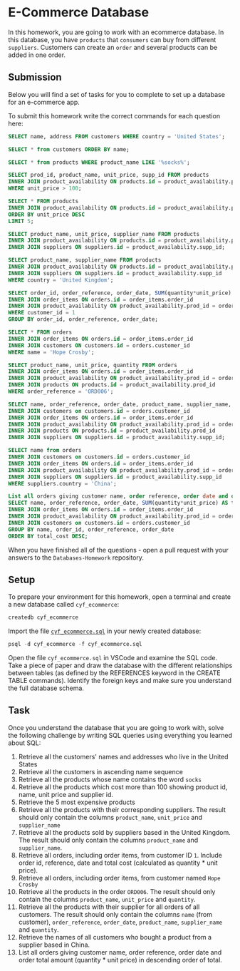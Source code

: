 # E-Commerce Database

In this homework, you are going to work with an ecommerce database. In this database, you have `products` that `consumers` can buy from different `suppliers`. Customers can create an `order` and several products can be added in one order.

## Submission

Below you will find a set of tasks for you to complete to set up a database for an e-commerce app.

To submit this homework write the correct commands for each question here:

```sql
SELECT name, address FROM customers WHERE country = 'United States';

SELECT * from customers ORDER BY name;

SELECT * from products WHERE product_name LIKE '%socks%';

SELECT prod_id, product_name, unit_price, supp_id FROM products
INNER JOIN product_availability ON products.id = product_availability.prod_id
WHERE unit_price > 100;

SELECT * FROM products
INNER JOIN product_availability ON products.id = product_availability.prod_id
ORDER BY unit_price DESC
LIMIT 5;

SELECT product_name, unit_price, supplier_name FROM products
INNER JOIN product_availability ON products.id = product_availability.prod_id
INNER JOIN suppliers ON suppliers.id = product_availability.supp_id;

SELECT product_name, supplier_name FROM products
INNER JOIN product_availability ON products.id = product_availability.prod_id
INNER JOIN suppliers ON suppliers.id = product_availability.supp_id
WHERE country = 'United Kingdom';

SELECT order_id, order_reference, order_date, SUM(quantity*unit_price) AS total_cost FROM orders
INNER JOIN order_items ON orders.id = order_items.order_id
INNER JOIN product_availability ON product_availability.prod_id = order_items.product_id AND product_availability.supp_id = order_items.supplier_id
WHERE customer_id = 1
GROUP BY order_id, order_reference, order_date;

SELECT * FROM orders
INNER JOIN order_items ON orders.id = order_items.order_id
INNER JOIN customers ON customers.id = orders.customer_id
WHERE name = 'Hope Crosby';

SELECT product_name, unit_price, quantity FROM orders
INNER JOIN order_items ON orders.id = order_items.order_id
INNER JOIN product_availability ON product_availability.prod_id = order_items.product_id AND product_availability.supp_id = order_items.supplier_id
INNER JOIN products ON products.id = product_availability.prod_id
WHERE order_reference = 'ORD006';

SELECT name, order_reference, order_date, product_name, supplier_name, quantity from orders
INNER JOIN customers on customers.id = orders.customer_id
INNER JOIN order_items ON orders.id = order_items.order_id
INNER JOIN product_availability ON product_availability.prod_id = order_items.product_id AND product_availability.supp_id = order_items.supplier_id
INNER JOIN products ON products.id = product_availability.prod_id
INNER JOIN suppliers ON suppliers.id = product_availability.supp_id;

SELECT name from orders
INNER JOIN customers on customers.id = orders.customer_id
INNER JOIN order_items ON orders.id = order_items.order_id
INNER JOIN product_availability ON product_availability.prod_id = order_items.product_id AND product_availability.supp_id = order_items.supplier_id
INNER JOIN suppliers ON suppliers.id = product_availability.supp_id
WHERE suppliers.country = 'China';

List all orders giving customer name, order reference, order date and order total amount (quantity * unit price) in descending order of total.
SELECT name, order_reference, order_date, SUM(quantity*unit_price) AS total_cost FROM orders
INNER JOIN order_items ON orders.id = order_items.order_id
INNER JOIN product_availability ON product_availability.prod_id = order_items.product_id AND product_availability.supp_id = order_items.supplier_id
INNER JOIN customers on customers.id = orders.customer_id
GROUP BY name, order_id, order_reference, order_date
ORDER BY total_cost DESC;

```

When you have finished all of the questions - open a pull request with your answers to the `Databases-Homework` repository.

## Setup

To prepare your environment for this homework, open a terminal and create a new database called `cyf_ecommerce`:

```sql
createdb cyf_ecommerce
```

Import the file [`cyf_ecommerce.sql`](./cyf_ecommerce.sql) in your newly created database:

```sql
psql -d cyf_ecommerce -f cyf_ecommerce.sql
```

Open the file `cyf_ecommerce.sql` in VSCode and examine the SQL code. Take a piece of paper and draw the database with the different relationships between tables (as defined by the REFERENCES keyword in the CREATE TABLE commands). Identify the foreign keys and make sure you understand the full database schema.

## Task

Once you understand the database that you are going to work with, solve the following challenge by writing SQL queries using everything you learned about SQL:

1. Retrieve all the customers' names and addresses who live in the United States <br>
2. Retrieve all the customers in ascending name sequence
3. Retrieve all the products whose name contains the word `socks`
4. Retrieve all the products which cost more than 100 showing product id, name, unit price and supplier id.
5. Retrieve the 5 most expensive products
6. Retrieve all the products with their corresponding suppliers. The result should only contain the columns `product_name`, `unit_price` and `supplier_name`
7. Retrieve all the products sold by suppliers based in the United Kingdom. The result should only contain the columns `product_name` and `supplier_name`.
8. Retrieve all orders, including order items, from customer ID `1`. Include order id, reference, date and total cost (calculated as quantity \* unit price).
9. Retrieve all orders, including order items, from customer named `Hope Crosby`
10. Retrieve all the products in the order `ORD006`. The result should only contain the columns `product_name`, `unit_price` and `quantity`.
11. Retrieve all the products with their supplier for all orders of all customers. The result should only contain the columns `name` (from customer), `order_reference`, `order_date`, `product_name`, `supplier_name` and `quantity`.
12. Retrieve the names of all customers who bought a product from a supplier based in China.
13. List all orders giving customer name, order reference, order date and order total amount (quantity \* unit price) in descending order of total.
